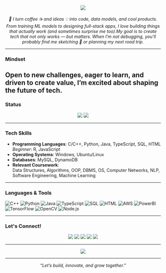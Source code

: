 <h1 align="center">
  <img src="https://readme-typing-svg.herokuapp.com?font=Fira+Code&color=00FFFF&size=25&center=true&vCenter=true&width=700&height=45&lines=Hi+there,+I'm+Arpita+Patel;+Software+Developer+%7C+AI+and+ML+Enthusiast" />
</h1>

<p align="center">
  <em>
    🚀 I turn coffee ☕ and ideas 💡 into code, data models, and cool products. From training ML models to designing full-stack apps, I love building things that actually work (and sometimes surprise me too).My goal is to create tech that not only works — but matters. When I’m not debugging, you’ll probably find me sketching 🎨 or planning my next road trip.
  </em>
</p>

---

###  Mindset 
Open to new challenges, eager to learn, and driven to create value, I’m excited about shaping the future of tech.
---

###  Status 

<p align="center">
  <img src="https://img.shields.io/badge/status-Open_to_opportunities-green?style=flat-square" />
  <img src="https://img.shields.io/badge/focus-ML_%7C_Software_Dev_%7C_AI-blue?style=flat-square" />
</p>

---

###  Tech Skills 

- **Programming Languages**: C/C++, Python, Java, TypeScript, SQL, HTML  
  _Beginner_: R, JavaScript
- **Operating Systems**: Windows, Ubuntu/Linux  
- **Databases**: MySQL, DynamoDB
- **Relevant Coursework**:  
  Data Structures, Algorithms, OOP, DBMS, OS, Computer Networks, NLP, Software Engineering, Machine Learning

---

###  Languages & Tools

![C++](https://img.shields.io/badge/C++-00599C?style=flat-square&logo=c%2B%2B&logoColor=white)
![Python](https://img.shields.io/badge/Python-3776AB?style=flat-square&logo=python&logoColor=white)
![Java](https://img.shields.io/badge/Java-ED8B00?style=flat-square&logo=java&logoColor=white)
![TypeScript](https://img.shields.io/badge/TypeScript-3178C6?style=flat-square&logo=typescript&logoColor=white)
![SQL](https://img.shields.io/badge/SQL-003B57?style=flat-square&logo=mysql&logoColor=white)
![HTML](https://img.shields.io/badge/HTML-E34F26?style=flat-square&logo=html5&logoColor=white)
![AWS](https://img.shields.io/badge/AWS-FF9900?style=flat-square&logo=amazonaws&logoColor=white)
![PowerBI](https://img.shields.io/badge/PowerBI-F2C811?style=flat-square&logo=powerbi&logoColor=black)
![TensorFlow](https://img.shields.io/badge/TensorFlow-FF6F00?style=flat-square&logo=tensorflow&logoColor=white)
![OpenCV](https://img.shields.io/badge/OpenCV-5C3EE8?style=flat-square&logo=opencv&logoColor=white)
![Node.js](https://img.shields.io/badge/Node.js-339933?style=flat-square&logo=node.js&logoColor=white)


---

###  Let's Connect!

<p align="center">
  <a href="mailto:arpitaadev.25@gmail.com"><img src="https://img.shields.io/badge/Gmail-D14836?style=flat-square&logo=gmail&logoColor=white"/></a>
  <a href="https://www.linkedin.com/in/arpita-patel-85b39421a/"><img src="https://img.shields.io/badge/LinkedIn-0077B5?style=flat-square&logo=linkedin&logoColor=white"/></a>
  <a href="https://github.com/arpitaapatel"><img src="https://img.shields.io/badge/GitHub-100000?style=flat-square&logo=github&logoColor=white"/></a>
  <a href="https://leetcode.com/u/arpitapatel/"><img src="https://img.shields.io/badge/LeetCode-FFA116?style=flat-square&logo=leetcode&logoColor=black"/></a>
  <a href="https://www.geeksforgeeks.org/user/arpitapatel2021/"><img src="https://img.shields.io/badge/GeeksforGeeks-2F8D46?style=flat-square&logo=geeksforgeeks&logoColor=white"/></a>
</p>

---



<p align="center">
  <img src="https://github-profile-summary-cards.vercel.app/api/cards/profile-details?username=arpitaapatel&theme=tokyonight" />
</p>

---

<p align="center"><i>“Let’s build, innovate, and grow together.”</i></p>
